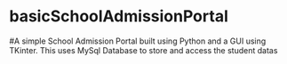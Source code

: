 # basicSchoolAdmissionPortal
#A simple School Admission Portal built using Python and a GUI using TKinter.
This uses MySql Database to store and access the student datas
